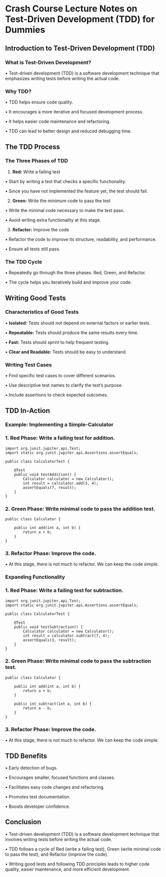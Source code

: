 # Crash Course Lecture Notes on Test-Driven Development (TDD) for Dummies

## Introduction to Test-Driven Development (TDD)

### What is Test-Driven Development?

•	Test-driven development (TDD) is a software development technique that emphasizes writing tests before writing the actual code.

### Why TDD?

• TDD helps ensure code quality.

• It encourages a more iterative and focused development process.

• It helps easier code maintenance and refactoring.

• TDD can lead to better design and reduced debugging time.

## The TDD Process

### The Three Phases of TDD

1.	**Red:** Write a failing test

•	Start by writing a test that checks a specific functionality.

•	Since you have not implemented the feature yet, the test should fail.

2.	**Green:** Write the minimum code to pass the test

•	Write the minimal code necessary to make the test pass.

•	Avoid writing extra functionality at this stage.

3.	**Refactor:** Improve the code

•	Refactor the code to improve its structure, readability, and performance.

•	Ensure all tests still pass.

### The TDD Cycle

•	Repeatedly go through the three phases: Red, Green, and Refactor.

•	The cycle helps you iteratively build and improve your code.

## Writing Good Tests

### Characteristics of Good Tests

•	**Isolated:** Tests should not depend on external factors or earlier tests.

•	**Repeatable:** Tests should produce the same results every time.

•	**Fast:** Tests should sprint to help frequent testing.

•	**Clear and Readable:** Tests should be easy to understand.

### Writing Test Cases

• Find specific test cases to cover different scenarios.

• Use descriptive test names to clarify the test’s purpose.

• Include assertions to check expected outcomes.

## TDD In-Action

### Example: Implementing a Simple-Calculator

### 1. Red Phase: Write a failing test for addition.
```
import org.junit.jupiter.api.Test;
import static org.junit.jupiter.api.Assertions.assertEquals;

public class CalculatorTest {

    @Test
    public void testAddition() {
        Calculator calculator = new Calculator();
        int result = calculator.add(3, 4);
        assertEquals(7, result);
    }
}
```
### 2. Green Phase: Write minimal code to pass the addition test.
```
public class Calculator {

    public int add(int a, int b) {
        return a + b;
    }
}
```
### 3. Refactor Phase: Improve the code.

• At this stage, there is not much to refactor.  We can keep the code simple.

### Expanding Functionality

### 1. Red Phase: Write a failing test for subtraction.
```
import org.junit.jupiter.api.Test;
import static org.junit.jupiter.api.Assertions.assertEquals;

public class CalculatorTest {

    @Test
    public void testSubtraction() {
        Calculator calculator = new Calculator();
        int result = calculator.subtract(7, 4);
        assertEquals(3, result);
    }
}
```
### 2. Green Phase: Write minimal code to pass the subtraction test.
```
public class Calculator {

    public int add(int a, int b) {
        return a + b;
    }

    public int subtract(int a, int b) {
        return a - b;
    }
}
```
### 3. Refactor Phase: Improve the code.

• At this stage, there is not much to refactor.  We can keep the code simple.

## TDD Benefits

•	Early detection of bugs.

•	Encourages smaller, focused functions and classes.

•	Facilitates easy code changes and refactoring.

•	Promotes test documentation.

•	Boosts developer confidence.

## Conclusion

•	Test-driven development (TDD) is a software development technique that involves writing tests before writing the actual code.

•	TDD follows a cycle of Red (write a failing test), Green (write minimal code to pass the test), and Refactor (improve the code).

•	Writing good tests and following TDD principles leads to higher code quality, easier maintenance, and more efficient development.
